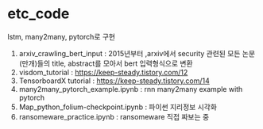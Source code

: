 # etc_code
lstm, many2many, pytorch로 구현

1. arxiv_crawling_bert_input : 2015년부터 ,arxiv에서 security 관련된 모든 논문(만개)들의 title, abstract를 모아서 bert 입력형식으로 변환
2. visdom_tutorial : https://keep-steady.tistory.com/12
3. TensorboardX tutorial : https://keep-steady.tistory.com/14
4. many2many_pytorch_example.ipynb : rnn many2many example with pytorch
5. Map_python_folium-checkpoint.ipynb : 파이썬 지리정보 시각화
6. ransomeware_practice.ipynb : ransomeware 직접 짜보는 중


